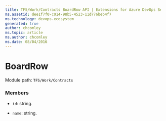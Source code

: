 ```yaml
---
title: TFS/Work/Contracts BoardRow API | Extensions for Azure DevOps Services
ms.assetid: dee1f7f0-c014-98b5-4523-11d776beb4f7
ms.technology: devops-ecosystem
generated: true
author: chcomley
ms.topic: article
ms.author: chcomley
ms.date: 08/04/2016
---
```


# BoardRow

Module path: `TFS/Work/Contracts`

### Members

- `id`: string.

- `name`: string.
